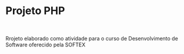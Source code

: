 <h1>Projeto PHP</h1>
<br/>

<p>Rrojeto elaborado como atividade para o curso de Desenvolvimento de Software oferecido pela SOFTEX</p>
